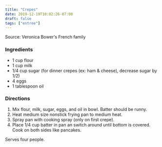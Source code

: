 ```yaml
---
title: "Crepes"
date: 2019-12-19T10:02:26-07:00
draft: false
tags: ["entree"]
---
```


Source: Veronica Bower's French family

### Ingredients
- 1 cup flour
- 1 cup milk
- 1/4 cup sugar (for dinner crepes (ex: ham & cheese), decrease sugar by 1/2)
- 4 eggs
- 1 tablespoon oil

### Directions
1.	Mix flour, milk, sugar, eggs, and oil in bowl. Batter should be runny.
2.	Heat medium size nonstick frying pan to medium heat.
3.	Spray pan with cooking spray (only on first crepe).
4.	Place 1/4 cup batter in pan an switch around until bottom is covered. Cook on both sides like pancakes.

Serves four people.
